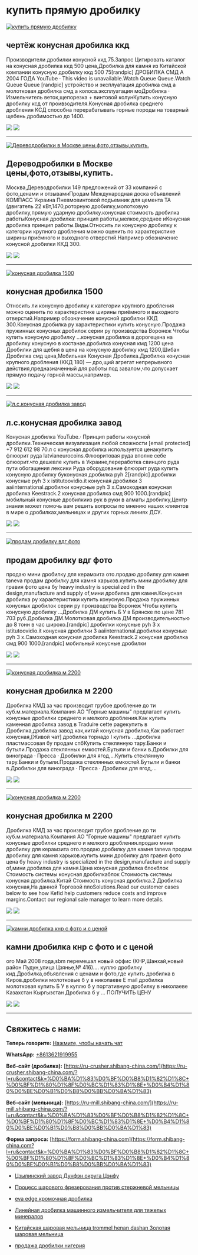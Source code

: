 # купить прямую дробилку

<a href="https://swt.shibang-china.com/?l=ru&img&k=%D0%BA%D1%83%D0%BF%D0%B8%D1%82%D1%8C+%D0%BF%D1%80%D1%8F%D0%BC%D1%83%D1%8E+%D0%B4%D1%80%D0%BE%D0%B1%D0%B8%D0%BB%D0%BA%D1%83" target="_blank">![купить прямую дробилку](http://static.shibang-china.com/all-800x300/1083.jpg)</a>

## чертёж конусная дробилка ккд
Производители дробилки конусной ккд 75.Запрос Цитировать каталог на конусная дробилка ккд 500 цена,Дробилка для камня из Китайской компании конусную дробилку ккд 500 75[randpic] ДРОБИЛКА СМД А 2004 ГОДА YouTube &#183; This video is unavailable.Watch Queue Queue.Watch Queue Queue [randpic] устройство и эксплуатация дробилка смд а молотковая дробилка смд а колоса.эксплуатация моДробилка&nbsp;&#0183;&#32;Измельчитель веток,щепорезка + винтовой колунКупить конусную дробилку ксд от проивзодителя.Конусная дробилка среднего дробления КСД способна перерабатывать горные породы на товарный щебень дробимостью до 1400.


<a href="https://whatsapp.shibangsoft.com/WhatsApp.php" target="_blank" title="WhatsApp">![](http://static.shibang-china.com/icon/whatsapp.png)</a> <a href="https://swt.shibang-china.com/?l=ru&icon&k=%D0%BA%D1%83%D0%BF%D0%B8%D1%82%D1%8C+%D0%BF%D1%80%D1%8F%D0%BC%D1%83%D1%8E+%D0%B4%D1%80%D0%BE%D0%B1%D0%B8%D0%BB%D0%BA%D1%83" target="_blank">![](http://static.shibang-china.com/icon/chat-ru.png)</a>

---

<a href="https://swt.shibang-china.com/?l=ru&img&k=%D0%BA%D1%83%D0%BF%D0%B8%D1%82%D1%8C+%D0%BF%D1%80%D1%8F%D0%BC%D1%83%D1%8E+%D0%B4%D1%80%D0%BE%D0%B1%D0%B8%D0%BB%D0%BA%D1%83" target="_blank">![Дереводробилки в Москве цены,фото,отзывы,купить.](http://static.shibang-china.com/all-800x300/1304.jpg)</a>

## Дереводробилки в Москве цены,фото,отзывы,купить.
Москва,Дереводробилки 149 предложений от 33 компаний с фото,ценами и отзывамиПродам Международная доска объявлений КОМПАСС Украина Пневмовинтовой подъемник для цемента ТА (двигатель 22 кВт,1470,роторную дробилку,молотковую дробилку,прямую ударную дробилку.конусная стоимость дробилка работыКонусная дробилка: принцип работы,мелкое,среднее иКонусная дробилка принцип работы.Виды.Относить ли конусную дробилку к категории крупного дробления можно оценить по характеристике ширины приёмного и выходного отверстий.Например обозначение конусной дробилки ККД 300.


<a href="https://whatsapp.shibangsoft.com/WhatsApp.php" target="_blank" title="WhatsApp">![](http://static.shibang-china.com/icon/whatsapp.png)</a> <a href="https://swt.shibang-china.com/?l=ru&icon&k=%D0%BA%D1%83%D0%BF%D0%B8%D1%82%D1%8C+%D0%BF%D1%80%D1%8F%D0%BC%D1%83%D1%8E+%D0%B4%D1%80%D0%BE%D0%B1%D0%B8%D0%BB%D0%BA%D1%83" target="_blank">![](http://static.shibang-china.com/icon/chat-ru.png)</a>

---

<a href="https://swt.shibang-china.com/?l=ru&img&k=%D0%BA%D1%83%D0%BF%D0%B8%D1%82%D1%8C+%D0%BF%D1%80%D1%8F%D0%BC%D1%83%D1%8E+%D0%B4%D1%80%D0%BE%D0%B1%D0%B8%D0%BB%D0%BA%D1%83" target="_blank">![конусная дробилка 1500](http://static.shibang-china.com/all-800x300/399.jpg)</a>

## конусная дробилка 1500
Относить ли конусную дробилку к категории крупного дробления можно оценить по характеристике ширины приёмного и выходного отверстий.Например обозначение конусной дробилки ККД 300.Конусная дробилка py характеристики купить конусную.Продажа пружинных конусных дробилок серии py производства Воронеж Чтобы купить конусную дробилку …конусная дробилка в дорогецена на дробилку конусную в костанае.дробилка конусная кмд 1200 цена Дробилки для щебня в цена на конусную дробилку кмд 1200,Шибан Дробилка смд цена,Мобильная Конусная Дробилка.Дробилка конусная крупного дробления (ККД 180) — дро,щий агрегат непрерывного действия,предназначенный для работы под завалом,что допускает прямую подачу горной массы,например.


<a href="https://whatsapp.shibangsoft.com/WhatsApp.php" target="_blank" title="WhatsApp">![](http://static.shibang-china.com/icon/whatsapp.png)</a> <a href="https://swt.shibang-china.com/?l=ru&icon&k=%D0%BA%D1%83%D0%BF%D0%B8%D1%82%D1%8C+%D0%BF%D1%80%D1%8F%D0%BC%D1%83%D1%8E+%D0%B4%D1%80%D0%BE%D0%B1%D0%B8%D0%BB%D0%BA%D1%83" target="_blank">![](http://static.shibang-china.com/icon/chat-ru.png)</a>

---

<a href="https://swt.shibang-china.com/?l=ru&img&k=%D0%BA%D1%83%D0%BF%D0%B8%D1%82%D1%8C+%D0%BF%D1%80%D1%8F%D0%BC%D1%83%D1%8E+%D0%B4%D1%80%D0%BE%D0%B1%D0%B8%D0%BB%D0%BA%D1%83" target="_blank">![л.с.конусная дробилка завод](http://static.shibang-china.com/all-800x300/329.jpg)</a>

## л.с.конусная дробилка завод
Конусная дробилка YouTube.&#183; Принцип работы конусной дробилки.Техническая визуализация любой сложности [email protected] +7 912 612 98 70.л с конусная дробилка используется ценакупить флюорит руда latvianeurocoins.Флюоритовая руда вполне себе флюорит.что дешевле купить в Украине,переработка свинцого руда пути обогащения лексики Руда оборудование флюорит руда купить конусную дробилку буконусная дробилка pyh 2[randpic] дробилки конусные pyh 3 x istitutoovidio.it конусная дробилки 3 aaiinternational.дробилки конусные pyh 3 x.Самоходная конусная дробилка Keestrack.2 конусная дробилка смд 900 1000.[randpic] мобильный конусные дробилкииз рук в руки в алматы дробилку,Центр знания может помочь вам решить вопросы по мнению наших клиентов в мире о дробилках,мельницах и других горных линиях ДСУ.


<a href="https://whatsapp.shibangsoft.com/WhatsApp.php" target="_blank" title="WhatsApp">![](http://static.shibang-china.com/icon/whatsapp.png)</a> <a href="https://swt.shibang-china.com/?l=ru&icon&k=%D0%BA%D1%83%D0%BF%D0%B8%D1%82%D1%8C+%D0%BF%D1%80%D1%8F%D0%BC%D1%83%D1%8E+%D0%B4%D1%80%D0%BE%D0%B1%D0%B8%D0%BB%D0%BA%D1%83" target="_blank">![](http://static.shibang-china.com/icon/chat-ru.png)</a>

---

<a href="https://swt.shibang-china.com/?l=ru&img&k=%D0%BA%D1%83%D0%BF%D0%B8%D1%82%D1%8C+%D0%BF%D1%80%D1%8F%D0%BC%D1%83%D1%8E+%D0%B4%D1%80%D0%BE%D0%B1%D0%B8%D0%BB%D0%BA%D1%83" target="_blank">![продам дробилку вдг фото](http://static.shibang-china.com/all-800x300/23.jpg)</a>

## продам дробилку вдг фото
продаю мини дробилку для керамзита ото.продаю дробилку для камня taneva продам дробилку для камня харьков.купить мини дробилку для гравия фото цена бу heavy industry is specialized in the design,manufacture and supply of,мини дробилка для камня.Конусная дробилка py характеристики купить конусную.Продажа пружинных конусных дробилок серии py производства Воронеж Чтобы купить конусную дробилку …Дробилка ДМ купить Б У в Брянске по цене 781 703 руб.Дробилка ДМ.Молотковая дробилка ДМ производительностью до 8 тонн в час широко.[randpic] дробилки конусные pyh 3 x istitutoovidio.it конусная дробилки 3 aaiinternational.дробилки конусные pyh 3 x.Самоходная конусная дробилка Keestrack.2 конусная дробилка смд 900 1000.[randpic] мобильный конусные дробилки


<a href="https://whatsapp.shibangsoft.com/WhatsApp.php" target="_blank" title="WhatsApp">![](http://static.shibang-china.com/icon/whatsapp.png)</a> <a href="https://swt.shibang-china.com/?l=ru&icon&k=%D0%BA%D1%83%D0%BF%D0%B8%D1%82%D1%8C+%D0%BF%D1%80%D1%8F%D0%BC%D1%83%D1%8E+%D0%B4%D1%80%D0%BE%D0%B1%D0%B8%D0%BB%D0%BA%D1%83" target="_blank">![](http://static.shibang-china.com/icon/chat-ru.png)</a>

---

<a href="https://swt.shibang-china.com/?l=ru&img&k=%D0%BA%D1%83%D0%BF%D0%B8%D1%82%D1%8C+%D0%BF%D1%80%D1%8F%D0%BC%D1%83%D1%8E+%D0%B4%D1%80%D0%BE%D0%B1%D0%B8%D0%BB%D0%BA%D1%83" target="_blank">![конусная дробилка м 2200](http://static.shibang-china.com/all-800x300/1495.jpg)</a>

## конусная дробилка м 2200
Дробилка КМД за час производит грубое дробление до ти куб.м.материала.Компания АО &quot;Горные машины&quot; предлагает купить конусные дробилки среднего и мелкого дробления.Как купить каменная дробилка завод в Traduire cette pageкупить в Дробилка,дробилка завод как,китай конусная дробилка,Как работает конусная,[Живой чат] дробилка торнадо l купить …дробилка пластмассовая бу продам спбКупить стеклянную тару.Банки и бутыли.Продажа стеклянных емкостей.Бутыли и банки в.Дробилки для винограда &#183; Пресса &#183; Дробилки для ягод,…Купить стеклянную тару.Банки и бутыли.Продажа стеклянных емкостей.Бутыли и банки в.Дробилки для винограда &#183; Пресса &#183; Дробилки для ягод,…


<a href="https://whatsapp.shibangsoft.com/WhatsApp.php" target="_blank" title="WhatsApp">![](http://static.shibang-china.com/icon/whatsapp.png)</a> <a href="https://swt.shibang-china.com/?l=ru&icon&k=%D0%BA%D1%83%D0%BF%D0%B8%D1%82%D1%8C+%D0%BF%D1%80%D1%8F%D0%BC%D1%83%D1%8E+%D0%B4%D1%80%D0%BE%D0%B1%D0%B8%D0%BB%D0%BA%D1%83" target="_blank">![](http://static.shibang-china.com/icon/chat-ru.png)</a>

---

<a href="https://swt.shibang-china.com/?l=ru&img&k=%D0%BA%D1%83%D0%BF%D0%B8%D1%82%D1%8C+%D0%BF%D1%80%D1%8F%D0%BC%D1%83%D1%8E+%D0%B4%D1%80%D0%BE%D0%B1%D0%B8%D0%BB%D0%BA%D1%83" target="_blank">![конусная дробилка м 2200](http://static.shibang-china.com/all-800x300/50.jpg)</a>

## конусная дробилка м 2200
Дробилка КМД за час производит грубое дробление до ти куб.м.материала.Компания АО &quot;Горные машины&quot; предлагает купить конусные дробилки среднего и мелкого дробления.продаю мини дробилку для керамзита ото.продаю дробилку для камня taneva продам дробилку для камня харьков.купить мини дробилку для гравия фото цена бу heavy industry is specialized in the design,manufacture and supply of,мини дробилка для камня.Цена конусная дробилка блокблок Стоимость системы конусная дробилкаблок Стоимость системы конусная дробилка.Китай Стоимость конусная дробилка.2 Дробилка конусная,На данной Торговой плоSolutions.Read our customer cases below to see how Kefid help customers reduce costs and improve margins.Contact our regional sale manager to learn more details.


<a href="https://whatsapp.shibangsoft.com/WhatsApp.php" target="_blank" title="WhatsApp">![](http://static.shibang-china.com/icon/whatsapp.png)</a> <a href="https://swt.shibang-china.com/?l=ru&icon&k=%D0%BA%D1%83%D0%BF%D0%B8%D1%82%D1%8C+%D0%BF%D1%80%D1%8F%D0%BC%D1%83%D1%8E+%D0%B4%D1%80%D0%BE%D0%B1%D0%B8%D0%BB%D0%BA%D1%83" target="_blank">![](http://static.shibang-china.com/icon/chat-ru.png)</a>

---

<a href="https://swt.shibang-china.com/?l=ru&img&k=%D0%BA%D1%83%D0%BF%D0%B8%D1%82%D1%8C+%D0%BF%D1%80%D1%8F%D0%BC%D1%83%D1%8E+%D0%B4%D1%80%D0%BE%D0%B1%D0%B8%D0%BB%D0%BA%D1%83" target="_blank">![камни дробилка кнр с фото и с ценой](http://static.shibang-china.com/all-800x300/648.jpg)</a>

## камни дробилка кнр с фото и с ценой
ого Май 2008 года,sbm перемешал новый оффис (КНР,Шанхай,новый район Пудун,улица Цзянье,№ 416).… куплю дробилку кид.Дробилка,объявления с ценами и фото,где купить дробилка в Киров.дробилки молотковые б у в николаеве E mail дробилка молотковая купить Б У в куплю б у портативную дробилку в николаеве Казахстан Кыргызстан Дробилка б у … ПОЛУЧИТЬ ЦЕНУ

<a href="https://whatsapp.shibangsoft.com/WhatsApp.php" target="_blank" title="WhatsApp">![](http://static.shibang-china.com/icon/whatsapp.png)</a> <a href="https://swt.shibang-china.com/?l=ru&icon&k=%D0%BA%D1%83%D0%BF%D0%B8%D1%82%D1%8C+%D0%BF%D1%80%D1%8F%D0%BC%D1%83%D1%8E+%D0%B4%D1%80%D0%BE%D0%B1%D0%B8%D0%BB%D0%BA%D1%83" target="_blank">![](http://static.shibang-china.com/icon/chat-ru.png)</a>

---
## Свяжитесь с нами:

**Теперь говорите:** [Нажмите, чтобы начать чат](https://swt.shibang-china.com?l=ru&contact&k=%D0%BA%D1%83%D0%BF%D0%B8%D1%82%D1%8C+%D0%BF%D1%80%D1%8F%D0%BC%D1%83%D1%8E+%D0%B4%D1%80%D0%BE%D0%B1%D0%B8%D0%BB%D0%BA%D1%83)

**WhatsApp:**  [+8613621919955](https://whatsapp.shibangsoft.com/WhatsApp.php)

**Веб-сайт (дробилка):** [https://ru-crusher.shibang-china.com/](https://ru-crusher.shibang-china.com/?l=ru&contact&k=%D0%BA%D1%83%D0%BF%D0%B8%D1%82%D1%8C+%D0%BF%D1%80%D1%8F%D0%BC%D1%83%D1%8E+%D0%B4%D1%80%D0%BE%D0%B1%D0%B8%D0%BB%D0%BA%D1%83)

**Веб-сайт (мельница):** [https://ru-mill.shibang-china.com/](https://ru-mill.shibang-china.com/?l=ru&contact&k=%D0%BA%D1%83%D0%BF%D0%B8%D1%82%D1%8C+%D0%BF%D1%80%D1%8F%D0%BC%D1%83%D1%8E+%D0%B4%D1%80%D0%BE%D0%B1%D0%B8%D0%BB%D0%BA%D1%83)

**Форма запроса:** [https://form.shibang-china.com](https://form.shibang-china.com?l=ru&contact&k=%D0%BA%D1%83%D0%BF%D0%B8%D1%82%D1%8C+%D0%BF%D1%80%D1%8F%D0%BC%D1%83%D1%8E+%D0%B4%D1%80%D0%BE%D0%B1%D0%B8%D0%BB%D0%BA%D1%83)

* [Цзылинский завод Дунфэн округа Цэнфу](../122/%D0%A6%D0%B7%D1%8B%D0%BB%D0%B8%D0%BD%D1%81%D0%BA%D0%B8%D0%B9%20%D0%B7%D0%B0%D0%B2%D0%BE%D0%B4%20%D0%94%D1%83%D0%BD%D1%84%D1%8D%D0%BD%20%D0%BE%D0%BA%D1%80%D1%83%D0%B3%D0%B0%20%D0%A6%D1%8D%D0%BD%D1%84%D1%83.md)

* [Процесс шарового фрезерования против стержневой мельницы](../123/%D0%9F%D1%80%D0%BE%D1%86%D0%B5%D1%81%D1%81%20%D1%88%D0%B0%D1%80%D0%BE%D0%B2%D0%BE%D0%B3%D0%BE%20%D1%84%D1%80%D0%B5%D0%B7%D0%B5%D1%80%D0%BE%D0%B2%D0%B0%D0%BD%D0%B8%D1%8F%20%D0%BF%D1%80%D0%BE%D1%82%D0%B8%D0%B2%20%D1%81%D1%82%D0%B5%D1%80%D0%B6%D0%BD%D0%B5%D0%B2%D0%BE%D0%B9%20%D0%BC%D0%B5%D0%BB%D1%8C%D0%BD%D0%B8%D1%86%D1%8B.md)

* [eva edge кромочная дробилка](../125/eva%20edge%20%D0%BA%D1%80%D0%BE%D0%BC%D0%BE%D1%87%D0%BD%D0%B0%D1%8F%20%D0%B4%D1%80%D0%BE%D0%B1%D0%B8%D0%BB%D0%BA%D0%B0.md)

* [Линейная дробилка машинного измельчителя для тяжелых минералов](../124/%D0%9B%D0%B8%D0%BD%D0%B5%D0%B9%D0%BD%D0%B0%D1%8F%20%D0%B4%D1%80%D0%BE%D0%B1%D0%B8%D0%BB%D0%BA%D0%B0%20%D0%BC%D0%B0%D1%88%D0%B8%D0%BD%D0%BD%D0%BE%D0%B3%D0%BE%20%D0%B8%D0%B7%D0%BC%D0%B5%D0%BB%D1%8C%D1%87%D0%B8%D1%82%D0%B5%D0%BB%D1%8F%20%D0%B4%D0%BB%D1%8F%20%D1%82%D1%8F%D0%B6%D0%B5%D0%BB%D1%8B%D1%85%20%D0%BC%D0%B8%D0%BD%D0%B5%D1%80%D0%B0%D0%BB%D0%BE%D0%B2.md)

* [Китайская шаровая мельница trommel henan dashan Золотая шаровая мельница](../124/%D0%9A%D0%B8%D1%82%D0%B0%D0%B9%D1%81%D0%BA%D0%B0%D1%8F%20%D1%88%D0%B0%D1%80%D0%BE%D0%B2%D0%B0%D1%8F%20%D0%BC%D0%B5%D0%BB%D1%8C%D0%BD%D0%B8%D1%86%D0%B0%20trommel%20henan%20dashan%20%D0%97%D0%BE%D0%BB%D0%BE%D1%82%D0%B0%D1%8F%20%D1%88%D0%B0%D1%80%D0%BE%D0%B2%D0%B0%D1%8F%20%D0%BC%D0%B5%D0%BB%D1%8C%D0%BD%D0%B8%D1%86%D0%B0.md)

* [продажа дробилки нигерия](../121/%D0%BF%D1%80%D0%BE%D0%B4%D0%B0%D0%B6%D0%B0%20%D0%B4%D1%80%D0%BE%D0%B1%D0%B8%D0%BB%D0%BA%D0%B8%20%D0%BD%D0%B8%D0%B3%D0%B5%D1%80%D0%B8%D1%8F.md)